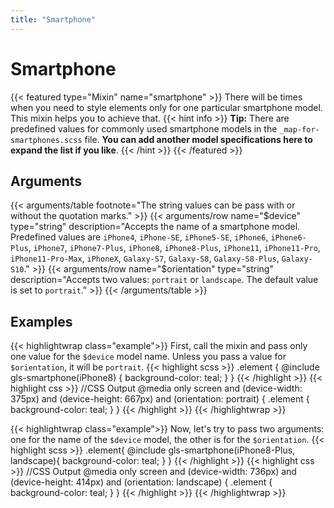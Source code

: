 ```yaml
---
title: "Smartphone"
---
```


# Smartphone

{{< featured type="Mixin" name="smartphone" >}}
There will be times when you need to style elements only for one particular smartphone model. This mixin helps you to achieve that.
{{< hint info >}}
**Tip:** There are predefined values for commonly used smartphone models in the `_map-for-smartphones.scss` file. **You can add another model specifications here to expand the list if you like**.
{{< /hint >}}
{{< /featured >}}

## Arguments

{{< arguments/table footnote="The string values can be pass with or without the quotation marks." >}}
    {{< arguments/row name="$device" type="string" description="Accepts the name of a smartphone model. Predefined values are `iPhone4`, `iPhone-SE`, `iPhone5-SE`, `iPhone6`, `iPhone6-Plus`, `iPhone7`, `iPhone7-Plus`, `iPhone8`, `iPhone8-Plus`, `iPhone11`, `iPhone11-Pro`, `iPhone11-Pro-Max`, `iPhoneX`, `Galaxy-S7`, `Galaxy-S8`, `Galaxy-S8-Plus`, `Galaxy-S10`." >}}
    {{< arguments/row name="$orientation" type="string" description="Accepts two values: `portrait` or `landscape`. The default value is set to `portrait`." >}}
{{< /arguments/table >}}

## Examples

{{< highlightwrap class="example">}}
First, call the mixin and pass only one value for the `$device` model name. Unless you pass a value for `$orientation`, it will be `portrait`.
{{< highlight scss >}}
.element {
    @include gls-smartphone(iPhone8) {
        background-color: teal;
    }
}
{{< /highlight >}}
{{< highlight css >}}
//CSS Output
@media only screen and (device-width: 375px) and (device-height: 667px) and (orientation: portrait) {
    .element {
        background-color: teal;
    }
}
{{< /highlight >}}
{{< /highlightwrap >}}

{{< highlightwrap class="example">}}
Now, let's try to pass two arguments: one for the name of the `$device` model, the other is for the `$orientation`.
{{< highlight scss >}}
.element{
    @include gls-smartphone(iPhone8-Plus, landscape){
        background-color: teal;
    }
}
{{< /highlight >}}
{{< highlight css >}}
//CSS Output
@media only screen and (device-width: 736px) and (device-height: 414px) and (orientation: landscape) {
    .element {
        background-color: teal;
    }
}
{{< /highlight >}}
{{< /highlightwrap >}}


